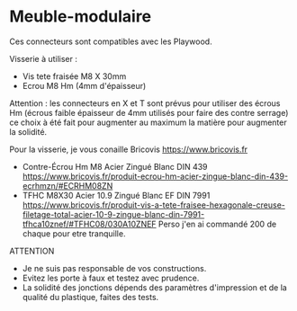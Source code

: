 # Meuble-modulaire

Ces connecteurs sont compatibles avec les Playwood. 

Visserie à utiliser : 
- Vis tete fraisée M8 X 30mm
- Ecrou M8 Hm (4mm d'épaisseur) 

Attention : les connecteurs en X et T sont prévus pour utiliser des écrous Hm (écrous faible épaisseur de 4mm utilisés pour faire des contre serrage) 
ce choix à été fait pour augmenter au maximum la matière pour augmenter la solidité. 

Pour la visserie, je vous conaille Bricovis https://www.bricovis.fr 
- Contre-Écrou Hm M8 Acier Zingué Blanc DIN 439 https://www.bricovis.fr/produit-ecrou-hm-acier-zingue-blanc-din-439-ecrhmzn/#ECRHM08ZN
- TFHC M8X30 Acier 10.9 Zingué Blanc EF DIN 7991 https://www.bricovis.fr/produit-vis-a-tete-fraisee-hexagonale-creuse-filetage-total-acier-10-9-zingue-blanc-din-7991-tfhca10znef/#TFHC08/030A10ZNEF 
Perso j'en ai commandé 200 de chaque pour etre tranquille.


ATTENTION
- Je ne suis pas responsable de vos constructions. 
- Evitez les porte à faux et testez avec prudence. 
- La solidité des jonctions dépends des paramètres d'impression et de la qualité du plastique, faites des tests. 
